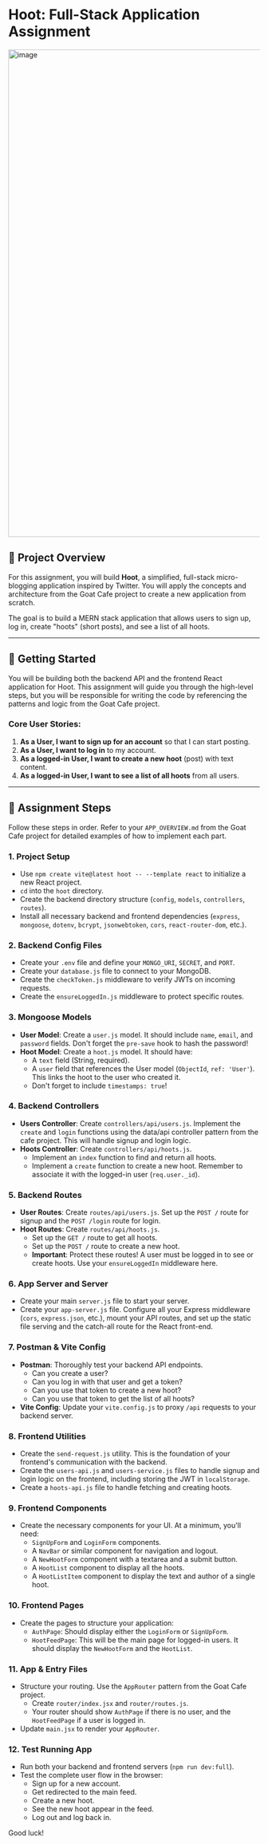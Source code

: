 # Hoot: Full-Stack Application Assignment
<img width="2324" height="978" alt="image" src="https://github.com/user-attachments/assets/1c3365aa-fc6a-442d-a147-ffb24c845a09" />


## 🎯 Project Overview

For this assignment, you will build **Hoot**, a simplified, full-stack micro-blogging application inspired by Twitter. You will apply the concepts and architecture from the Goat Cafe project to create a new application from scratch.

The goal is to build a MERN stack application that allows users to sign up, log in, create "hoots" (short posts), and see a list of all hoots.

---

## 🚀 Getting Started

You will be building both the backend API and the frontend React application for Hoot. This assignment will guide you through the high-level steps, but you will be responsible for writing the code by referencing the patterns and logic from the Goat Cafe project.

### Core User Stories:
1.  **As a User, I want to sign up for an account** so that I can start posting.
2.  **As a User, I want to log in** to my account.
3.  **As a logged-in User, I want to create a new hoot** (post) with text content.
4.  **As a logged-in User, I want to see a list of all hoots** from all users.

---

## 📝 Assignment Steps

Follow these steps in order. Refer to your `APP_OVERVIEW.md` from the Goat Cafe project for detailed examples of how to implement each part.

### 1. Project Setup
-   Use `npm create vite@latest hoot -- --template react` to initialize a new React project.
-   `cd` into the `hoot` directory.
-   Create the backend directory structure (`config`, `models`, `controllers`, `routes`).
-   Install all necessary backend and frontend dependencies (`express`, `mongoose`, `dotenv`, `bcrypt`, `jsonwebtoken`, `cors`, `react-router-dom`, etc.).

### 2. Backend Config Files
-   Create your `.env` file and define your `MONGO_URI`, `SECRET`, and `PORT`.
-   Create your `database.js` file to connect to your MongoDB.
-   Create the `checkToken.js` middleware to verify JWTs on incoming requests.
-   Create the `ensureLoggedIn.js` middleware to protect specific routes.

### 3. Mongoose Models
-   **User Model**: Create a `user.js` model. It should include `name`, `email`, and `password` fields. Don't forget the `pre-save` hook to hash the password!
-   **Hoot Model**: Create a `hoot.js` model. It should have:
    -   A `text` field (String, required).
    -   A `user` field that references the User model (`ObjectId`, `ref: 'User'`). This links the hoot to the user who created it.
    -   Don't forget to include `timestamps: true`!

### 4. Backend Controllers
-   **Users Controller**: Create `controllers/api/users.js`. Implement the `create` and `login` functions using the data/api controller pattern from the cafe project. This will handle signup and login logic.
-   **Hoots Controller**: Create `controllers/api/hoots.js`.
    -   Implement an `index` function to find and return all hoots.
    -   Implement a `create` function to create a new hoot. Remember to associate it with the logged-in user (`req.user._id`).

### 5. Backend Routes
-   **User Routes**: Create `routes/api/users.js`. Set up the `POST /` route for signup and the `POST /login` route for login.
-   **Hoot Routes**: Create `routes/api/hoots.js`.
    -   Set up the `GET /` route to get all hoots.
    -   Set up the `POST /` route to create a new hoot.
    -   **Important**: Protect these routes! A user must be logged in to see or create hoots. Use your `ensureLoggedIn` middleware here.

### 6. App Server and Server
-   Create your main `server.js` file to start your server.
-   Create your `app-server.js` file. Configure all your Express middleware (`cors`, `express.json`, etc.), mount your API routes, and set up the static file serving and the catch-all route for the React front-end.

### 7. Postman & Vite Config
-   **Postman**: Thoroughly test your backend API endpoints.
    -   Can you create a user?
    -   Can you log in with that user and get a token?
    -   Can you use that token to create a new hoot?
    -   Can you use that token to get the list of all hoots?
-   **Vite Config**: Update your `vite.config.js` to proxy `/api` requests to your backend server.

### 8. Frontend Utilities
-   Create the `send-request.js` utility. This is the foundation of your frontend's communication with the backend.
-   Create the `users-api.js` and `users-service.js` files to handle signup and login logic on the frontend, including storing the JWT in `localStorage`.
-   Create a `hoots-api.js` file to handle fetching and creating hoots.

### 9. Frontend Components
-   Create the necessary components for your UI. At a minimum, you'll need:
    -   `SignUpForm` and `LoginForm` components.
    -   A `NavBar` or similar component for navigation and logout.
    -   A `NewHootForm` component with a textarea and a submit button.
    -   A `HootList` component to display all the hoots.
    -   A `HootListItem` component to display the text and author of a single hoot.

### 10. Frontend Pages
-   Create the pages to structure your application:
    -   `AuthPage`: Should display either the `LoginForm` or `SignUpForm`.
    -   `HootFeedPage`: This will be the main page for logged-in users. It should display the `NewHootForm` and the `HootList`.

### 11. App & Entry Files
-   Structure your routing. Use the `AppRouter` pattern from the Goat Cafe project.
    -   Create `router/index.jsx` and `router/routes.js`.
    -   Your router should show `AuthPage` if there is no user, and the `HootFeedPage` if a user is logged in.
-   Update `main.jsx` to render your `AppRouter`.

### 12. Test Running App
-   Run both your backend and frontend servers (`npm run dev:full`).
-   Test the complete user flow in the browser:
    -   Sign up for a new account.
    -   Get redirected to the main feed.
    -   Create a new hoot.
    -   See the new hoot appear in the feed.
    -   Log out and log back in.

Good luck!
